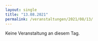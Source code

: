 ```yaml
---
layout: single
title: "13.08.2021"
permalink: /veranstaltungen/2021/08/13/
---
```


Keine Veranstaltung an diesem Tag.
